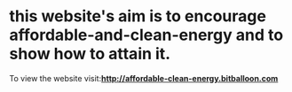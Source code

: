 # this website's aim is to encourage affordable-and-clean-energy and to show how to attain it.
To view the website visit:**http://affordable-clean-energy.bitballoon.com** 
